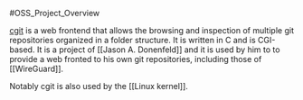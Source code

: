 #OSS_Project_Overview

[cgit](https://git.zx2c4.com/cgit/about) is a web frontend that allows the browsing and inspection of multiple git repositories organized in a folder structure. It is written in C and is CGI-based. It is a project of [[Jason A. Donenfeld]] and it is used by him to to provide a web fronted to his own git repositories, including those of [[WireGuard]].

Notably cgit is also used by the [[Linux kernel]].